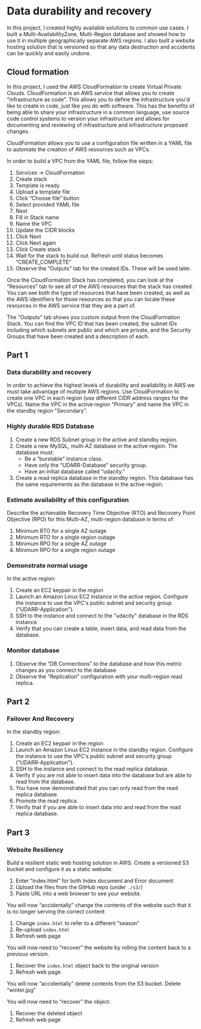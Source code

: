 # Data durability and recovery

In this project, I created highly available solutions to common use cases.  I built a Multi-AvailabilityZone, Multi-Region database and showed how to use it in multiple geographically separate AWS regions.  I also built a website hosting solution that is versioned so that any data destruction and accidents can be quickly and easily undone.

## Cloud formation
In this project, I used the AWS CloudFormation to create Virtual Private Clouds. CloudFormation is an AWS service that allows you to create "infrastructure as code". This allows you to define the infrastructure you'd like to create in code, just like you do with software. This has the benefits of being able to share your infrastructure in a common language, use source code control systems to version your infrastructure and allows for documenting and reviewing of infrastructure and infrastructure proposed changes.

CloudFormation allows you to use a configuration file written in a YAML file to automate the creation of AWS resources such as VPCs. 

In order to build a VPC from the YAML file, follow the steps:

1. Services -> CloudFormation
2. Create stack
3. Template is ready
4. Upload a template file
5. Click “Choose file” button
6. Select provided YAML file
7. Next
8. Fill in Stack name
9. Name the VPC
10. Update the CIDR blocks
11. Click Next
12. Click Next again
13. Click Create stack
14. Wait for the stack to build out.  Refresh until status becomes “CREATE_COMPLETE”
15. Observe the “Outputs” tab for the created IDs.  These will be used later.

Once the CloudFormation Stack has completed, you can look at the "Resources" tab to see all of the AWS resources that the stack has created.  You can see both the type of resources that have been created, as well as the AWS identifiers for those resources so that you can locate these resources in the AWS service that they are a part of.

The "Outputs" tab shows you custom output from the CloudFormation Stack. You can find the VPC ID that has been created, the subnet IDs including which subnets are public and which are private, and the Security Groups that have been created and a description of each.

## Part 1
### Data durability and recovery
In order to achieve the highest levels of durability and availability in AWS we must take advantage of multiple AWS regions. 
Use CloudFormation to create one VPC in each region (use different CIDR address ranges for the VPCs). Name the VPC in the active region "Primary" and name the VPC in the standby region "Secondary".

### Highly durable RDS Database
1. Create a new RDS Subnet group in the active and standby region.
2. Create a new MySQL, multi-AZ database in the active region. The database must:
     - Be a “burstable” instance class.
     - Have only the “UDARR-Database” security group.
     - Have an initial database called “udacity.”
3. Create a read replica database in the standby region. This database has the same requirements as the database in the active region. 

### Estimate availability of this configuration
Describe the achievable Recovery Time Objective (RTO) and Recovery Point Objective (RPO) for this Multi-AZ, multi-region database in terms of:

1. Minimum RTO for a single AZ outage
2. Minimum RTO for a single region outage
3. Minimum RPO for a single AZ outage
4. Minimum RPO for a single region outage

### Demonstrate normal usage
In the active region:
1. Create an EC2 keypair in the region
2. Launch an Amazon Linux EC2 instance in the active region. Configure the instance to use the VPC's public subnet and security group ("UDARR-Application"). 
3. SSH to the instance and connect to the "udacity" database in the RDS instance. 
4. Verify that you can create a table, insert data, and read data from the database. 

### Monitor database
1. Observe the “DB Connections” to the database and how this metric changes as you connect to the database
2. Observe the “Replication” configuration with your multi-region read replica. 

## Part 2
### Failover And Recovery
In the standby region:

1. Create an EC2 keypair in the region
2. Launch an Amazon Linux EC2 instance in the standby region. Configure the instance to use the VPC's public subnet and security group ("UDARR-Application").
3. SSH to the instance and connect to the read replica database.
4. Verify if you are not able to insert data into the database but are able to read from the database.
5. You have now demonstrated that you can only read from the read replica database.
6. Promote the read replica
7. Verify that if you are able to insert data into and read from the read replica database.

## Part 3
### Website Resiliency

Build a resilient static web hosting solution in AWS. Create a versioned S3 bucket and configure it as a static website.

1. Enter “index.html” for both Index document and Error document
2. Upload the files from the GitHub repo (under `./s3/`)
3. Paste URL into a web browser to see your website. 

You will now “accidentally” change the contents of the website such that it is no longer serving the correct content

1. Change `index.html` to refer to a different “season”
2. Re-upload `index.html`
3. Refresh web page

You will now need to “recover” the website by rolling the content back to a previous version.

1. Recover the `index.html` object back to the original version
2. Refresh web page

You will now “accidentally” delete contents from the S3 bucket. Delete “winter.jpg”

You will now need to “recover” the object:

1. Recover the deleted object
2. Refresh web page
